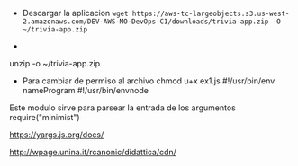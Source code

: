 - Descargar la aplicacion
`wget https://aws-tc-largeobjects.s3.us-west-2.amazonaws.com/DEV-AWS-MO-DevOps-C1/downloads/trivia-app.zip -O ~/trivia-app.zip`

- 
unzip -o ~/trivia-app.zip
- Para cambiar de permiso al archivo
chmod u+x ex1.js
#!/usr/bin/env nameProgram
#!/usr/bin/envnode

Este modulo sirve para parsear la entrada  de los argumentos
require("minimist")
  

  https://yargs.js.org/docs/

  http://wpage.unina.it/rcanonic/didattica/cdn/